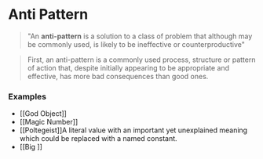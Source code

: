 # Anti Pattern 
>"An **anti-pattern** is a solution to a class of problem that although may be commonly used, is likely to be ineffective or counterproductive"

> First, an anti-pattern is a commonly used process, structure or pattern of action that, despite initially appearing to be appropriate and effective, has more bad consequences than good ones.




### Examples 

- [[God Object]]
- [[Magic Number]]
- [[Poltegeist]]A literal value with an important yet unexplained meaning which could be replaced with a named constant.
- [[Big ]]
